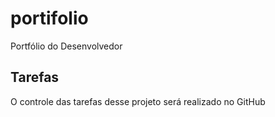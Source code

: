 # portifolio
Portfólio do Desenvolvedor

## Tarefas

O controle das tarefas desse projeto será realizado no GitHub
